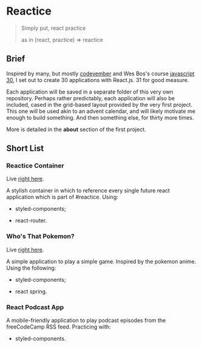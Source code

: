 # Reactice

> Simply put, react practice
>
> as in
> (react, practice) => reactice

## Brief

Inspired by many, but mostly [codevember](http://codevember.xyz/) and Wes Bos's course [javascript 30](https://javascript30.com/), I set out to create 30 applications with React.js. 31 for good measure.

Each application will be saved in a separate folder of this very own repository. Perhaps rather predictably, each application will also be included, cased in the grid-based layout provided by the very first project. This one will be used akin to an advent calendar, and will likely motivate me enough to build something. And then something else, for thirty more times.

More is detailed in the **about** section of the first project.

## Short List

### Reactice Container

Live [right here](https://codepen.io/borntofrappe/full/NELLxG/).

A stylish container in which to reference every single future react application which is part of #reactice. Using:

- styled-components;

- react-router.

### Who's That Pokemon?

Live [right here](https://codepen.io/borntofrappe/pen/GwYLRw).

A simple application to play a simple game. Inspired by the pokemon anime. Using the following:

- styled-components;

- react spring.

### React Podcast App

<!-- Live [right here](). -->

A mobile-friendly application to play podcast episodes from the freeCodeCamp RSS feed. Practicing with:

- styled-components.
